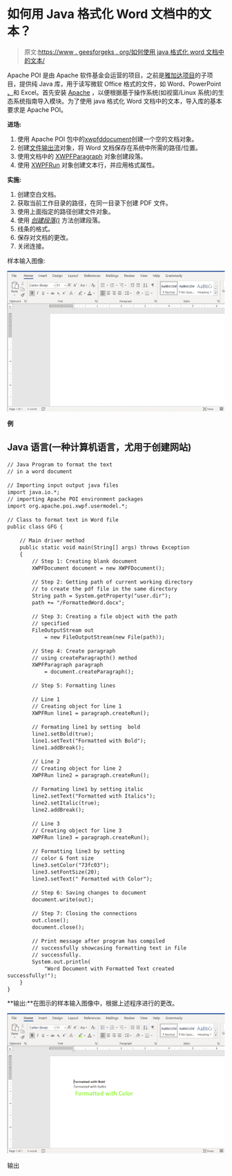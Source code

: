 # 如何用 Java 格式化 Word 文档中的文本？

> 原文:[https://www . geesforgeks . org/如何使用 java 格式化 word 文档中的文本/](https://www.geeksforgeeks.org/how-to-format-the-text-in-a-word-document-using-java/)

Apache POI 是由 Apache 软件基金会运营的项目，之前是[雅加达项目](https://jakarta.apache.org/)的子项目，提供纯 Java 库，用于读写微软 Office 格式的文件，如 Word、PowerPoint [、](https://jakarta.apache.org/)和 Excel。首先安装 [Apache](https://www.geeksforgeeks.org/apache-poi-introduction/) ，以便根据基于操作系统(如视窗/Linux 系统)的生态系统指南导入模块。为了使用 java 格式化 Word 文档中的文本，导入库的基本要求是 Apache POI。

**进场:**

1.  使用 Apache POI 包中的[xwpfddocument](https://www.geeksforgeeks.org/java-program-to-write-a-paragraph-in-a-word-document/)创建一个空的文档对象。
2.  创建[文件输出流](https://www.geeksforgeeks.org/creating-a-file-using-fileoutputstream/)对象，将 Word 文档保存在系统中所需的路径/位置。
3.  使用文档中的 [XWPFParagraph](https://www.geeksforgeeks.org/java-program-to-write-a-paragraph-in-a-word-document/) 对象创建段落。
4.  使用 [XWPFRun](https://www.geeksforgeeks.org/java-program-to-write-a-paragraph-in-a-word-document/) 对象创建文本行，并应用格式属性。

**实施:**

1.  创建空白文档。
2.  获取当前工作目录的路径，在同一目录下创建 PDF 文件。
3.  使用上面指定的路径创建文件对象。
4.  使用 [*创建段落()*](https://www.geeksforgeeks.org/java-program-to-align-the-text-in-a-word-document/) 方法创建段落。
5.  线条的格式。
6.  保存对文档的更改。
7.  关闭连接。

样本输入图像:

![](img/8d73394efbaf5767f6c8fed4e58c1ad4.png)

**例**

## Java 语言(一种计算机语言，尤用于创建网站)

```
// Java Program to format the text
// in a word document

// Importing input output java files
import java.io.*;
// importing Apache POI environment packages
import org.apache.poi.xwpf.usermodel.*;

// Class to format text in Word file
public class GFG {

    // Main driver method
    public static void main(String[] args) throws Exception
    {
        // Step 1: Creating blank document
        XWPFDocument document = new XWPFDocument();

        // Step 2: Getting path of current working directory
        // to create the pdf file in the same directory
        String path = System.getProperty("user.dir");
        path += "/FormattedWord.docx";

        // Step 3: Creating a file object with the path
        // specified
        FileOutputStream out
            = new FileOutputStream(new File(path));

        // Step 4: Create paragraph
        // using createParagrapth() method
        XWPFParagraph paragraph
            = document.createParagraph();

        // Step 5: Formatting lines

        // Line 1
        // Creating object for line 1
        XWPFRun line1 = paragraph.createRun();

        // Formating line1 by setting  bold
        line1.setBold(true);
        line1.setText("Formatted with Bold");
        line1.addBreak();

        // Line 2
        // Creating object for line 2
        XWPFRun line2 = paragraph.createRun();

        // Formating line1 by setting italic
        line2.setText("Formatted with Italics");
        line2.setItalic(true);
        line2.addBreak();

        // Line 3
        // Creating object for line 3
        XWPFRun line3 = paragraph.createRun();

        // Formatting line3 by setting
        // color & font size
        line3.setColor("73fc03");
        line3.setFontSize(20);
        line3.setText(" Formatted with Color");

        // Step 6: Saving changes to document
        document.write(out);

        // Step 7: Closing the connections
        out.close();
        document.close();

        // Print message after program has compiled
        // successfully showcasing formatting text in file
        // successfully.
        System.out.println(
            "Word Document with Formatted Text created successfully!");
    }
}
```

**输出:**在图示的样本输入图像中，根据上述程序进行的更改。

![](img/2c30a75be8866c5aa2b31b115f06ba0b.png)

输出